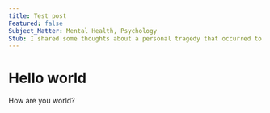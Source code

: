```yaml
---
title: Test post
Featured: false
Subject_Matter: Mental Health, Psychology
Stub: I shared some thoughts about a personal tragedy that occurred to my family.
---
```


# Hello world

How are you world?
